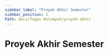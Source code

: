 ```yaml
---
sidebar_label: "Proyek Akhir Semester"
sidebar_position: 1
Path: docs/Tugas Kelompok/proyek-akhir
---
```


# Proyek Akhir Semester

